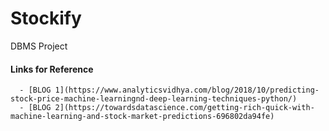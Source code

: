 # Stockify
DBMS Project

#### Links for Reference
      - [BLOG 1](https://www.analyticsvidhya.com/blog/2018/10/predicting-stock-price-machine-learningnd-deep-learning-techniques-python/)
      - [BLOG 2](https://towardsdatascience.com/getting-rich-quick-with-machine-learning-and-stock-market-predictions-696802da94fe)
